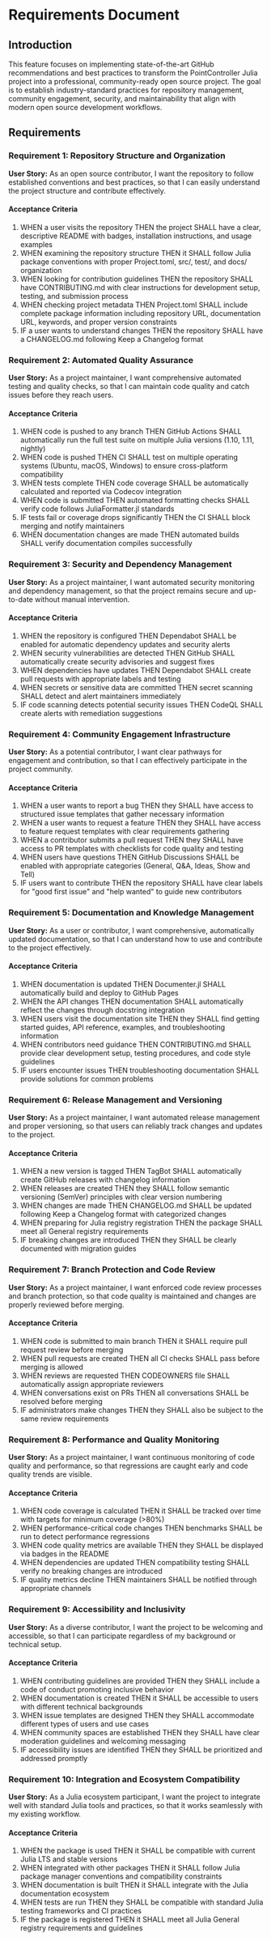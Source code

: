 # Requirements Document

## Introduction

This feature focuses on implementing state-of-the-art GitHub recommendations and best practices to transform the PointController Julia project into a professional, community-ready open source project. The goal is to establish industry-standard practices for repository management, community engagement, security, and maintainability that align with modern open source development workflows.

## Requirements

### Requirement 1: Repository Structure and Organization

**User Story:** As an open source contributor, I want the repository to follow established conventions and best practices, so that I can easily understand the project structure and contribute effectively.

#### Acceptance Criteria

1. WHEN a user visits the repository THEN the project SHALL have a clear, descriptive README with badges, installation instructions, and usage examples
2. WHEN examining the repository structure THEN it SHALL follow Julia package conventions with proper Project.toml, src/, test/, and docs/ organization
3. WHEN looking for contribution guidelines THEN the repository SHALL have CONTRIBUTING.md with clear instructions for development setup, testing, and submission process
4. WHEN checking project metadata THEN Project.toml SHALL include complete package information including repository URL, documentation URL, keywords, and proper version constraints
5. IF a user wants to understand changes THEN the repository SHALL have a CHANGELOG.md following Keep a Changelog format

### Requirement 2: Automated Quality Assurance

**User Story:** As a project maintainer, I want comprehensive automated testing and quality checks, so that I can maintain code quality and catch issues before they reach users.

#### Acceptance Criteria

1. WHEN code is pushed to any branch THEN GitHub Actions SHALL automatically run the full test suite on multiple Julia versions (1.10, 1.11, nightly)
2. WHEN code is pushed THEN CI SHALL test on multiple operating systems (Ubuntu, macOS, Windows) to ensure cross-platform compatibility
3. WHEN tests complete THEN code coverage SHALL be automatically calculated and reported via Codecov integration
4. WHEN code is submitted THEN automated formatting checks SHALL verify code follows JuliaFormatter.jl standards
5. IF tests fail or coverage drops significantly THEN the CI SHALL block merging and notify maintainers
6. WHEN documentation changes are made THEN automated builds SHALL verify documentation compiles successfully

### Requirement 3: Security and Dependency Management

**User Story:** As a project maintainer, I want automated security monitoring and dependency management, so that the project remains secure and up-to-date without manual intervention.

#### Acceptance Criteria

1. WHEN the repository is configured THEN Dependabot SHALL be enabled for automatic dependency updates and security alerts
2. WHEN security vulnerabilities are detected THEN GitHub SHALL automatically create security advisories and suggest fixes
3. WHEN dependencies have updates THEN Dependabot SHALL create pull requests with appropriate labels and testing
4. WHEN secrets or sensitive data are committed THEN secret scanning SHALL detect and alert maintainers immediately
5. IF code scanning detects potential security issues THEN CodeQL SHALL create alerts with remediation suggestions

### Requirement 4: Community Engagement Infrastructure

**User Story:** As a potential contributor, I want clear pathways for engagement and contribution, so that I can effectively participate in the project community.

#### Acceptance Criteria

1. WHEN a user wants to report a bug THEN they SHALL have access to structured issue templates that gather necessary information
2. WHEN a user wants to request a feature THEN they SHALL have access to feature request templates with clear requirements gathering
3. WHEN a contributor submits a pull request THEN they SHALL have access to PR templates with checklists for code quality and testing
4. WHEN users have questions THEN GitHub Discussions SHALL be enabled with appropriate categories (General, Q&A, Ideas, Show and Tell)
5. IF users want to contribute THEN the repository SHALL have clear labels for "good first issue" and "help wanted" to guide new contributors

### Requirement 5: Documentation and Knowledge Management

**User Story:** As a user or contributor, I want comprehensive, automatically updated documentation, so that I can understand how to use and contribute to the project effectively.

#### Acceptance Criteria

1. WHEN documentation is updated THEN Documenter.jl SHALL automatically build and deploy to GitHub Pages
2. WHEN the API changes THEN documentation SHALL automatically reflect the changes through docstring integration
3. WHEN users visit the documentation site THEN they SHALL find getting started guides, API reference, examples, and troubleshooting information
4. WHEN contributors need guidance THEN CONTRIBUTING.md SHALL provide clear development setup, testing procedures, and code style guidelines
5. IF users encounter issues THEN troubleshooting documentation SHALL provide solutions for common problems

### Requirement 6: Release Management and Versioning

**User Story:** As a project maintainer, I want automated release management and proper versioning, so that users can reliably track changes and updates to the project.

#### Acceptance Criteria

1. WHEN a new version is tagged THEN TagBot SHALL automatically create GitHub releases with changelog information
2. WHEN releases are created THEN they SHALL follow semantic versioning (SemVer) principles with clear version numbering
3. WHEN changes are made THEN CHANGELOG.md SHALL be updated following Keep a Changelog format with categorized changes
4. WHEN preparing for Julia registry registration THEN the package SHALL meet all General registry requirements
5. IF breaking changes are introduced THEN they SHALL be clearly documented with migration guides

### Requirement 7: Branch Protection and Code Review

**User Story:** As a project maintainer, I want enforced code review processes and branch protection, so that code quality is maintained and changes are properly reviewed before merging.

#### Acceptance Criteria

1. WHEN code is submitted to main branch THEN it SHALL require pull request review before merging
2. WHEN pull requests are created THEN all CI checks SHALL pass before merging is allowed
3. WHEN reviews are requested THEN CODEOWNERS file SHALL automatically assign appropriate reviewers
4. WHEN conversations exist on PRs THEN all conversations SHALL be resolved before merging
5. IF administrators make changes THEN they SHALL also be subject to the same review requirements

### Requirement 8: Performance and Quality Monitoring

**User Story:** As a project maintainer, I want continuous monitoring of code quality and performance, so that regressions are caught early and code quality trends are visible.

#### Acceptance Criteria

1. WHEN code coverage is calculated THEN it SHALL be tracked over time with targets for minimum coverage (>80%)
2. WHEN performance-critical code changes THEN benchmarks SHALL be run to detect performance regressions
3. WHEN code quality metrics are available THEN they SHALL be displayed via badges in the README
4. WHEN dependencies are updated THEN compatibility testing SHALL verify no breaking changes are introduced
5. IF quality metrics decline THEN maintainers SHALL be notified through appropriate channels

### Requirement 9: Accessibility and Inclusivity

**User Story:** As a diverse contributor, I want the project to be welcoming and accessible, so that I can participate regardless of my background or technical setup.

#### Acceptance Criteria

1. WHEN contributing guidelines are provided THEN they SHALL include a code of conduct promoting inclusive behavior
2. WHEN documentation is created THEN it SHALL be accessible to users with different technical backgrounds
3. WHEN issue templates are designed THEN they SHALL accommodate different types of users and use cases
4. WHEN community spaces are established THEN they SHALL have clear moderation guidelines and welcoming messaging
5. IF accessibility issues are identified THEN they SHALL be prioritized and addressed promptly

### Requirement 10: Integration and Ecosystem Compatibility

**User Story:** As a Julia ecosystem participant, I want the project to integrate well with standard Julia tools and practices, so that it works seamlessly with my existing workflow.

#### Acceptance Criteria

1. WHEN the package is used THEN it SHALL be compatible with current Julia LTS and stable versions
2. WHEN integrated with other packages THEN it SHALL follow Julia package manager conventions and compatibility constraints
3. WHEN documentation is built THEN it SHALL integrate with the Julia documentation ecosystem
4. WHEN tests are run THEN they SHALL be compatible with standard Julia testing frameworks and CI practices
5. IF the package is registered THEN it SHALL meet all Julia General registry requirements and guidelines